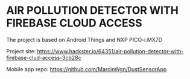 # AIR POLLUTION DETECTOR WITH FIREBASE CLOUD ACCESS
The project is based on Android Things and NXP PICO-i.MX7D

Project site:
https://www.hackster.io/64351/air-pollution-detector-with-firebase-clud-access-3cb28c

Mobile app repo: https://github.com/MarcinWgn/DustSensorApp
